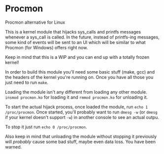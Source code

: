 Procmon
=======

Procmon alternative for Linux


This is a kernel module that hijacks sys_calls and printfs messages whenever a sys_call is called.
In the future, instead of printfs-ing messages, some kind of events will be sent to an UI which will
be similar to what Procmon (for Windows) offers right now.

Keep in mind that this is a WIP and you can end up with a totally frozen kernel!


In order to build this module you'll need some basic stuff (make, gcc) and the headers of the kernel 
you're running on.
Once you have all those you just need to run ```make```.

Loading the module isn't any different from loading any other module. ```insmod procmon.ko``` for 
loading it and ```rmmod procmon.ko``` for unloading it.

To start the actual hijack process, once loaded the module, run ```echo 1 /proc/procmon```.
Once started, you'll probably want to run ```dmesg -w``` (or ```dmesg``` if your kernel doesn't support ```-w```)
in another console to see an actual outpu.

To stop it just run ```echo 0 /proc/procmon```.

Also keep in mind that unloading the module without stopping it previously will *probably* cause
some bad stuff, maybe even data loss. You have been warned.